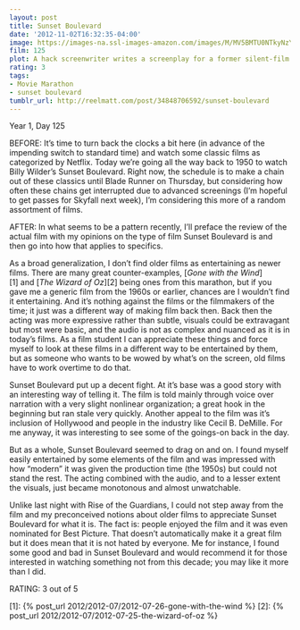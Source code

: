 ```yaml
---
layout: post
title: Sunset Boulevard
date: '2012-11-02T16:32:35-04:00'
image: https://images-na.ssl-images-amazon.com/images/M/MV5BMTU0NTkyNzYwMF5BMl5BanBnXkFtZTgwMDU0NDk5MTI@._V1_UX182_CR0,0,182,268_AL_.jpg
film: 125
plot: A hack screenwriter writes a screenplay for a former silent-film star who has faded into Hollywood obscurity.
rating: 3
tags:
- Movie Marathon
- sunset boulevard
tumblr_url: http://reelmatt.com/post/34848706592/sunset-boulevard
---
```


Year 1, Day 125

BEFORE: It’s time to turn back the clocks a bit here (in advance of the impending switch to standard time) and watch some classic films as categorized by Netflix. Today we’re going all the way back to 1950 to watch Billy Wilder’s Sunset Boulevard. Right now, the schedule is to make a chain out of these classics until Blade Runner on Thursday, but considering how often these chains get interrupted due to advanced screenings (I’m hopeful to get passes for Skyfall next week), I’m considering this more of a random assortment of films.

AFTER: In what seems to be a pattern recently, I’ll preface the review of the actual film with my opinions on the type of film Sunset Boulevard is and then go into how that applies to specifics.

As a broad generalization, I don’t find older films as entertaining as newer films. There are many great counter-examples, [*Gone with the Wind*][1] and [*The Wizard of Oz*][2] being ones from this marathon, but if you gave me a generic film from the 1960s or earlier, chances are I wouldn’t find it entertaining. And it’s nothing against the films or the filmmakers of the time; it just was a different way of making film back then. Back then the acting was more expressive rather than subtle, visuals could be extravagant but most were basic, and the audio is not as complex and nuanced as it is in today’s films. As a film student I can appreciate these things and force myself to look at these films in a different way to be entertained by them, but as someone who wants to be wowed by what’s on the screen, old films have to work overtime to do that.

Sunset Boulevard put up a decent fight. At it’s base was a good story with an interesting way of telling it. The film is told mainly through voice over narration with a very slight nonlinear organization; a great hook in the beginning but ran stale very quickly. Another appeal to the film was it’s inclusion of Hollywood and people in the industry like Cecil B. DeMille. For me anyway, it was interesting to see some of the goings-on back in the day.

But as a whole, Sunset Boulevard seemed to drag on and on. I found myself easily entertained by some elements of the film and was impressed with how “modern” it was given the production time (the 1950s) but could not stand the rest. The acting combined with the audio, and to a lesser extent the visuals, just became monotonous and almost unwatchable.

Unlike last night with Rise of the Guardians, I could not step away from the film and my preconceived notions about older films to appreciate Sunset Boulevard for what it is. The fact is: people enjoyed the film and it was even nominated for Best Picture. That doesn’t automatically make it a great film but it does mean that it is not hated by everyone. Me for instance, I found some good and bad in Sunset Boulevard and would recommend it for those interested in watching something not from this decade; you may like it more than I did.

RATING: 3 out of 5

[1]: {% post_url 2012/2012-07/2012-07-26-gone-with-the-wind %}
[2]: {% post_url 2012/2012-07/2012-07-25-the-wizard-of-oz %}